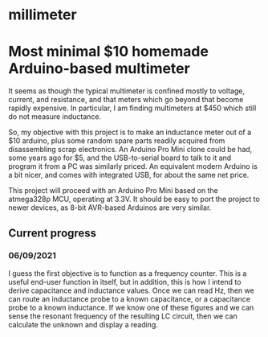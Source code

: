 # millimeter

Most minimal $10 homemade Arduino-based multimeter
==================================================

It seems as though the typical multimeter is confined mostly to voltage, current, and resistance,
and that meters which go beyond that become rapidly expensive. In particular, I am finding multimeters
at $450 which still do not measure inductance.

So, my objective with this project is to make an inductance meter out of a $10 arduino, plus some random
spare parts readily acquired from disassembling scrap electronics. An Arduino Pro Mini clone could be had, some
years ago for $5, and the USB-to-serial board to talk to it and program it from a PC was similarly priced.
An equivalent modern Arduino is a bit nicer, and comes with integrated USB, for about the same net price.

This project will proceed with an Arduino Pro Mini based on the atmega328p MCU, operating at 3.3V. It should
be easy to port the project to newer devices, as 8-bit AVR-based Arduinos are very similar.

## Current progress

### 06/09/2021
I guess the first objective is to function as a frequency counter. This is a useful end-user function in itself,
but in addition, this is how I intend to derive capacitance and inductance values. Once we can read
Hz, then we can route an inductance probe to a known capacitance, or a capacitance probe to a known inductance.
If we know one of these figures and we can sense the resonant frequency of the resulting LC circuit, then we
can calculate the unknown and display a reading.

